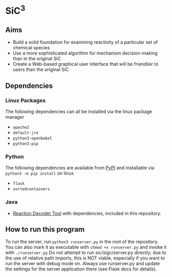 # SiC<sup>3</sup>

## Aims

- Build a solid foundation for examining reactivity of a particular set of chemical species
- Use a more sophisticated algorithm for mechanism decision-making than in the original SiC
- Create a Web-based graphical user interface that will be friendlier to users than the original SiC

## Dependencies

### Linux Packages
The following dependencies can all be installed via the linux package manager

- `apache2`
- `default-jre`
- `python3-openbabel`
- `python3-pip`

### Python
The following dependencies are available from [PyPI](https://pypi.org/) and installable via `python3 -m pip install` on linux

- `flask`
- `sortedcontainers`

### Java

- [Reaction Decoder Tool](https://github.com/asad/ReactionDecoder) with dependencies, included in this repository.


## How to run this program
To run the server, run `python3 runserver.py` in the root of the repository.
You can also mark it as executable with `chmod +x runserver.py` and invoke it with `./runserver.py` 
Do not attempt to run sic/sigc/server.py directly; due to the use of relative path imports, this is NOT viable, especially if you want to run the server with debug mode on.
Always use runserver.py and update the settings for the server application there (see Flask docs for details).